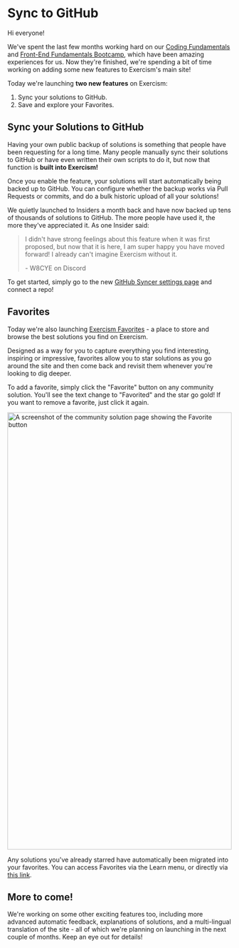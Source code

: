 # Sync to GitHub

Hi everyone!

We've spent the last few months working hard on our [Coding Fundamentals](https://exercism.org/courses/coding-fundamentals) and [Front-End Fundamentals Bootcamp](https://exercism.org/courses/front-end-fundamentals), which have been amazing experiences for us. Now they're finished, we're spending a bit of time working on adding some new features to Exercism's main site!

Today we're launching **two new features** on Exercism:
1. Sync your solutions to GitHub.
2. Save and explore your Favorites.

## Sync your Solutions to GitHub

Having your own public backup of solutions is something that people have been requesting for a long time. 
Many people manually sync their solutions to GitHub or have even written their own scripts to do it, but now that function is **built into Exercism!**

Once you enable the feature, your solutions will start automatically being backed up to GitHub. You can configure whether the backup works via Pull Requests or commits, and do a bulk historic upload of all your solutions!

We quietly launched to Insiders a month back and have now backed up tens of thousands of solutions to GitHub. The more people have used it, the more they've appreciated it. As one Insider said:

> I didn't have strong feelings about this feature when it was first proposed, but now that it is here, I am super happy you have moved forward! I already can't imagine Exercism without it.
> 
> \- W8CYE on Discord

To get started, simply go to the new [GitHub Syncer settings page](https://exercism.org/settings/github_syncer) and connect a repo!

## Favorites

Today we're also launching [Exercism Favorites](https://exercism.org/favorites) - a place to store and browse the best solutions you find on Exercism.

Designed as a way for you to capture everything you find interesting, inspiring or impressive, favorites allow you to star solutions as you go around the site and then come back and revisit them whenever you're looking to dig deeper.

To add a favorite, simply click the "Favorite" button on any community solution. You'll see the text change to "Favorited" and the star go gold!
If you want to remove a favorite, just click it again.

<img src="https://assets.exercism.org/images/community/favorites-button.png" alt="A screenshot of the community solution page showing the Favorite button" style="width:100%; max-width:600px;" width="2182" height="980" />

Any solutions you've already starred have automatically been migrated into your favorites. You can access Favorites via the Learn menu, or directly via [this link](https://exercism.org/favorites).

## More to come!

We're working on some other exciting features too, including more advanced automatic feedback, explanations of solutions, and a multi-lingual translation of the site - all of which we're planning on launching in the next couple of months. Keep an eye out for details!
